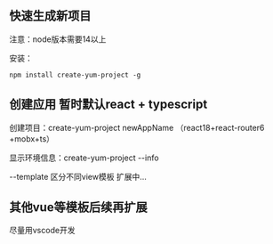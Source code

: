 ## 快速生成新项目
注意：node版本需要14以上

安装：
```
npm install create-yum-project -g
```

## 创建应用 暂时默认react + typescript
创建项目：create-yum-project newAppName （react18+react-router6 +mobx+ts） 

显示环境信息：create-yum-project --info

--template 区分不同view模板 扩展中...

## 其他vue等模板后续再扩展

尽量用vscode开发